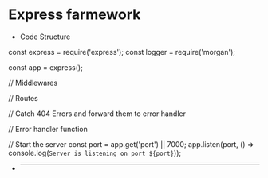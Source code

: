 # Express farmework


* Code Structure

const express = require('express');
const logger = require('morgan');

const app = express();

// Middlewares

// Routes

// Catch 404 Errors and forward them to error handler

// Error handler function

// Start the server
const port = app.get('port') || 7000;
app.listen(port, () => console.log(`Server is listening on port ${port}`));

* -----------------------------------------------------------------------------------------------------
    
